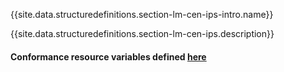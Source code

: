{{site.data.structuredefinitions.section-lm-cen-ips-intro.name}}

{{site.data.structuredefinitions.section-lm-cen-ips.description}}

#### Conformance resource variables defined [here](http://wiki.hl7.org/index.php?title=IG_Publisher_Documentation#Jekyll)
